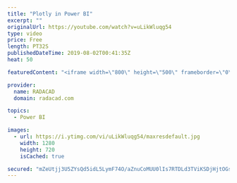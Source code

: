 ```yaml
---
title: "Plotly in Power BI"
excerpt: ""
originalUrl: https://youtube.com/watch?v=uLikWluqg54
type: video
price: Free
length: PT32S
publishedDateTime: 2019-08-02T00:41:35Z
heat: 50

featuredContent: "<iframe width=\"800\" height=\"500\" frameborder=\"0\" src=\"https://www.youtube.com/embed/uLikWluqg54\" allow=\"accelerometer; autoplay; encrypted-media; gyroscope; picture-in-picture\" allowfullscreen></iframe>"

provider:
  name: RADACAD
  domain: radacad.com

topics:
  - Power BI

images:
  - url: https://i.ytimg.com/vi/uLikWluqg54/maxresdefault.jpg
    width: 1280
    height: 720
    isCached: true

secured: "mZeUtjj3U5ZYsQd5idL5LymF74O/aZnuCoMUU0lIs7RTDLd3TViKSDjHjtOGsaVSRwuM7F93hNGtCjrTtOBNoTvdCSLlqlggNrJD0l6WC9MQnPYR62qmK3k5nPfND1YIfL/mQDySXZiFKaZOAGZjmgaIWrRLG7k0OdYfLAIp0aDvIx7vc8fWfdK0kVm64ALhYf4Qj671NkCn/a8giPIWo6LICA+n4mxoTfU6tk1+cXtAk8Gc8DCGT4ahvwj6ccNHWVm36qnrbLTkWZ3uBThlsDvkwpEnqTLUc4uxfr2sQGsscimd8JXJyNIsLRSkXlj0G2Yrw5wQYobH93Ykap1KdjrmL9Q47PzcyPfM11INU3C7BlYbq0F7RSCDfhV31V6ucflDyfyX4dwxIhIxT2052KCSBREKuKuUm6Mr+OyK6OY=;hyhccUVcBw175F0sfgm2Tw=="
---
```


